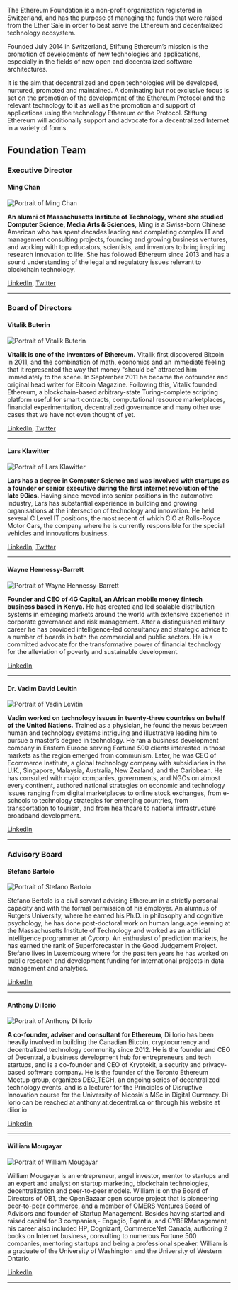 
The Ethereum Foundation is a non-profit organization registered in Switzerland, and has the purpose of managing the funds that were raised from the Ether Sale in order to best serve the Ethereum and decentralized technology ecosystem.

Founded July 2014 in Switzerland, Stiftung Ethereum’s mission is the promotion of developments of new technologies and applications, especially in the fields of new open and decentralized software architectures. 

It is the aim that decentralized and open technologies will be developed, nurtured, promoted and maintained. A dominating but not exclusive focus is set on the promotion of the development of the Ethereum Protocol and the relevant technology to it as well as the promotion and support of applications using the technology Ethereum or the Protocol. Stiftung Ethereum will additionally support and advocate for a decentralized Internet in a variety of forms.

## Foundation Team

### Executive Director

#### Ming Chan

![Portrait of Ming Chan](/images/portraits/ming-chan.jpg)

**An alumni of Massachusetts Institute of Technology, where she studied Computer Science, Media Arts & Sciences,** Ming is a Swiss-born Chinese American who has spent decades leading and completing complex IT and management consulting projects, founding and growing business ventures, and working with top educators, scientists, and inventors to bring inspiring research innovation to life. She has followed Ethereum since 2013 and has a sound understanding of the legal and regulatory issues relevant to blockchain technology.


[LinkedIn](https://www.linkedin.com/profile/view?id=8637167&authType=NAME_SEARCH&authToken=sYBX&locale=en_US&srchid=179133991437916802748&srchindex=1&srchtotal=1&trk=vsrp_people_res_name&trkInfo=VSRPsearchId%3A179133991437916802748%2CVSRPtargetId%3A8637167%2CVSRPcmpt%3Aprimary%2CVSRPnm%3Atrue%2CauthType%3ANAME_SEARCH), [Twitter](https://twitter.com/mingchan88)

----

### Board of Directors



#### Vitalik Buterin

![Portrait of Vitalik Buterin](/images/portraits/vitalik-buterin.jpg)

**Vitalik is one of the inventors of Ethereum.** Vitalik first discovered Bitcoin in 2011, and the combination of math, economics and an immediate feeling that it represented the way that money "should be" attracted him immediately to the scene. In September 2011 he became the cofounder and original head writer for Bitcoin Magazine. Following this, Vitalik founded Ethereum, a blockchain-based arbitrary-state Turing-complete scripting platform useful for smart contracts, computational resource marketplaces, financial experimentation, decentralized governance and many other use cases that we have not even thought of yet. 

[LinkedIn](https://www.linkedin.com/pub/vitalik-buterin/50/a74/267), [Twitter](https://twitter.com/vitalikbuterin)

------

#### Lars Klawitter

![Portrait of Lars Klawitter](/images/portraits/lars-klawitter.jpg)

**Lars has a degree in Computer Science and was involved with startups as a founder or senior executive during the first internet revolution of the late 90ies.** Having since moved into senior positions in the automotive industry, Lars has substantial experience in building and growing organisations at the intersection of technology and innovation. He held several C Level IT positions, the most recent of which CIO at Rolls-Royce Motor Cars, the company where he is currently responsible for the special vehicles and innovations business. 


[LinkedIn](https://www.linkedin.com/pub/lars-klawitter/6/337/870), [Twitter](https://twitter.com/larsklawitter)

------

#### Wayne Hennessy-Barrett

![Portrait of Wayne Hennessy-Barrett](/images/portraits/wayne-barrett.jpg)

**Founder and CEO of 4G Capital, an African mobile money fintech business based in Kenya.**  He has created and led scalable distribution systems in emerging markets around the world with extensive experience in corporate governance and risk management.  After a distinguished military career he has provided intelligence-led consultancy and strategic advice to a number of boards in both the commercial and public sectors.  He is a committed advocate for the transformative power of financial technology for the alleviation of poverty and sustainable development. 

[LinkedIn](https://www.linkedin.com/profile/view?id=2444816&authType=OPENLINK&authToken=w0xM&locale=en_US&srchid=179133991437918760277&srchindex=1&srchtotal=1&trk=vsrp_people_res_name&trkInfo=VSRPsearchId%3A179133991437918760277%2CVSRPtargetId%3A2444816%2CVSRPcmpt%3Aprimary%2CVSRPnm%3Atrue%2CauthType%3AOPENLINK)

------

#### Dr. Vadim David Levitin

![Portrait of Vadin Levitin](/images/portraits/vadim-levitin.jpg)

**Vadim worked on technology issues in twenty-three countries on behalf of the United Nations.** Trained as a physician, he found the nexus between human and technology systems intriguing and illustrative leading him to pursue a master’s degree in technology. He ran a business development company in Eastern Europe serving Fortune 500 clients interested in those markets as the region emerged from communism. Later, he was CEO of Ecommerce Institute, a global technology company with subsidiaries in the U.K., Singapore, Malaysia, Australia, New Zealand, and the Caribbean. He has consulted with major companies, governments, and NGOs on almost every continent, authored national strategies on economic and technology issues ranging from digital marketplaces to online stock exchanges, from e-schools to technology strategies for emerging countries, from transportation to tourism, and from healthcare to national infrastructure broadband development.

[LinkedIn](https://www.linkedin.com/pub/dr-vadim-levitin/44/b6/b7)

------

### Advisory Board

#### Stefano Bartolo

![Portrait of Stefano Bartolo](/images/portraits/stefano-bartolo.png)

Stefano Bertolo is a civil servant advising Ethereum in a strictly personal capacity and with the formal permission of his employer. An alumnus of Rutgers University, where he earned his Ph.D. in philosophy and cognitive psychology, he has done post-doctoral work on human language learning at the Massachusetts Institute of Technology and worked as an artificial intelligence programmer at Cycorp. An enthusiast of prediction markets, he has earned the rank of Superforecaster in the Good Judgement Project. Stefano lives in Luxembourg where for the past ten years he has worked on public research and development funding for international projects in data management and analytics.

[LinkedIn](https://www.linkedin.com/in/stefanobertolo)

----


#### Anthony Di Iorio

![Portrait of Anthony Di Iorio](/images/portraits/di-iorio.png)

**A co-founder, adviser and consultant for Ethereum**, Di Iorio has been heavily involved in building the Canadian Bitcoin, cryptocurrency and decentralized technology community since 2012. He is the founder and CEO of Decentral, a business development hub for entrepreneurs and tech startups, and is a co-founder and CEO of Kryptokit, a security and privacy-based software company. He is the founder of the Toronto Ethereum Meetup group, organizes DEC_TECH, an ongoing series of decentralized technology events, and is a lecturer for the Principles of Disruptive Innovation course for the University of Nicosia's MSc in Digital Currency. Di Iorio can be reached at anthony.at.decentral.ca or through his website at diior.io 

[LinkedIn](https://ca.linkedin.com/in/anthonydiiorio1)

----

#### William Mougayar

![Portrait of William Mougayar](/images/portraits/william-mougayar.jpg)


William Mougayar is an entrepreneur, angel investor, mentor to startups and an expert and analyst on startup marketing, blockchain technologies, decentralization and peer-to-peer models. William is on the Board of Directors of OB1, the OpenBazaar open source project that is pioneering peer-to-peer commerce, and a member of OMERS Ventures Board of Advisors and founder of Startup Management. Besides having started and raised capital for 3 companies,- Engagio, Eqentia, and CYBERManagement, his career also included HP, Cognizant, CommerceNet Canada, authoring 2 books on Internet business, consulting to numerous Fortune 500 companies, mentoring startups and being a professional speaker. William is a graduate of the University of Washington and the University of Western Ontario.

[LinkedIn](https://www.linkedin.com/in/williammougayar)

------
